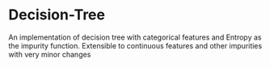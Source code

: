 # Decision-Tree
An implementation of decision tree with categorical features and Entropy as the impurity function. Extensible to continuous features and other impurities with very minor changes
